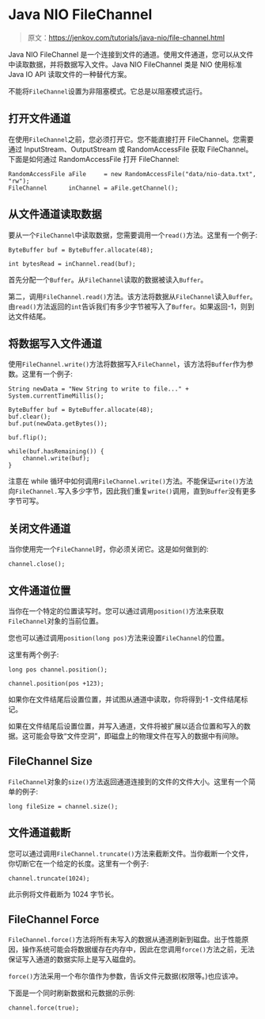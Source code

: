 # Java NIO FileChannel

> 原文：<https://jenkov.com/tutorials/java-nio/file-channel.html>

Java NIO FileChannel 是一个连接到文件的通道。使用文件通道，您可以从文件中读取数据，并将数据写入文件。Java NIO FileChannel 类是 NIO 使用标准 Java IO API 读取文件的一种替代方案。

不能将`FileChannel`设置为非阻塞模式。它总是以阻塞模式运行。

## 打开文件通道

在使用`FileChannel`之前，您必须打开它。您不能直接打开 FileChannel。您需要通过 InputStream、OutputStream 或 RandomAccessFile 获取 FileChannel。下面是如何通过 RandomAccessFile 打开 FileChannel:

```
RandomAccessFile aFile     = new RandomAccessFile("data/nio-data.txt", "rw");
FileChannel      inChannel = aFile.getChannel();

```

## 从文件通道读取数据

要从一个`FileChannel`中读取数据，您需要调用一个`read()`方法。这里有一个例子:

```
ByteBuffer buf = ByteBuffer.allocate(48);

int bytesRead = inChannel.read(buf);

```

首先分配一个`Buffer`。从`FileChannel`读取的数据被读入`Buffer`。

第二，调用`FileChannel.read()`方法。该方法将数据从`FileChannel`读入`Buffer`。由`read()`方法返回的`int`告诉我们有多少字节被写入了`Buffer`。如果返回-1，则到达文件结尾。

## 将数据写入文件通道

使用`FileChannel.write()`方法将数据写入`FileChannel`，该方法将`Buffer`作为参数。这里有一个例子:

```
String newData = "New String to write to file..." + System.currentTimeMillis();

ByteBuffer buf = ByteBuffer.allocate(48);
buf.clear();
buf.put(newData.getBytes());

buf.flip();

while(buf.hasRemaining()) {
    channel.write(buf);
}

```

注意在 while 循环中如何调用`FileChannel.write()`方法。不能保证`write()`方法向`FileChannel.`写入多少字节，因此我们重复`write()`调用，直到`Buffer`没有更多字节可写。

## 关闭文件通道

当你使用完一个`FileChannel`时，你必须关闭它。这是如何做到的:

```
channel.close();    

```

## 文件通道位置

当你在一个特定的位置读写时。您可以通过调用`position()`方法来获取`FileChannel`对象的当前位置。

您也可以通过调用`position(long pos)`方法来设置`FileChannel`的位置。

这里有两个例子:

```
long pos channel.position();

channel.position(pos +123);

```

如果你在文件结尾后设置位置，并试图从通道中读取，你将得到-1 -文件结尾标记。

如果在文件结尾后设置位置，并写入通道，文件将被扩展以适合位置和写入的数据。这可能会导致“文件空洞”，即磁盘上的物理文件在写入的数据中有间隙。

## FileChannel Size

`FileChannel`对象的`size()`方法返回通道连接到的文件的文件大小。这里有一个简单的例子:

```
long fileSize = channel.size();    

```

## 文件通道截断

您可以通过调用`FileChannel.truncate()`方法来截断文件。当你截断一个文件，你切断它在一个给定的长度。这里有一个例子:

```
channel.truncate(1024);

```

此示例将文件截断为 1024 字节长。

## FileChannel Force

`FileChannel.force()`方法将所有未写入的数据从通道刷新到磁盘。出于性能原因，操作系统可能会将数据缓存在内存中，因此在您调用`force()`方法之前，无法保证写入通道的数据实际上是写入磁盘的。

`force()`方法采用一个布尔值作为参数，告诉文件元数据(权限等。)也应该冲。

下面是一个同时刷新数据和元数据的示例:

```
channel.force(true);

```